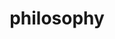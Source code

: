 ---
title: "philosophy"
id: tag.id
permalink: "/tags/philosophy"
videos: [947,1401,1602,1706,2548]
---
